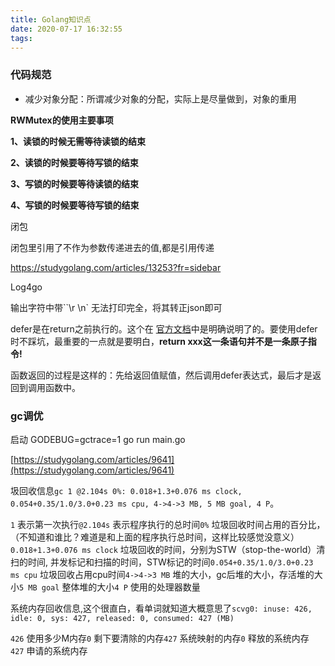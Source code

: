 ```yaml
---
title: Golang知识点
date: 2020-07-17 16:32:55
tags:
---
```

### 代码规范

- 减少对象分配：所谓减少对象的分配，实际上是尽量做到，对象的重用

**RWMutex的使用主要事项**

**1、读锁的时候无需等待读锁的结束**

**2、读锁的时候要等待写锁的结束**

**3、写锁的时候要等待读锁的结束**

**4、写锁的时候要等待写锁的结束**

闭包

闭包里引用了不作为参数传递进去的值,都是引用传递

https://studygolang.com/articles/13253?fr=sidebar

Log4go

输出字符中带``\r \n` 无法打印完全，将其转正json即可

defer是在return之前执行的。这个在 [官方文档](http://golang.org/ref/spec#defer_statements)中是明确说明了的。要使用defer时不踩坑，最重要的一点就是要明白，**return xxx这一条语句并不是一条原子指令!**

函数返回的过程是这样的：先给返回值赋值，然后调用defer表达式，最后才是返回到调用函数中。

### gc调优

启动 GODEBUG=gctrace=1 go run main.go

[https://studygolang.com/articles/9641](https://studygolang.com/articles/9641)

圾回收信息`gc 1 @2.104s 0%: 0.018+1.3+0.076 ms clock, 0.054+0.35/1.0/3.0+0.23 ms cpu, 4->4->3 MB, 5 MB goal, 4 P`。

`1` 表示第一次执行`@2.104s` 表示程序执行的总时间`0%` 垃圾回收时间占用的百分比，（不知道和谁比？难道是和上面的程序执行总时间，这样比较感觉没意义）`0.018+1.3+0.076 ms clock` 垃圾回收的时间，分别为STW（stop-the-world）清扫的时间, 并发标记和扫描的时间，STW标记的时间`0.054+0.35/1.0/3.0+0.23 ms cpu` 垃圾回收占用cpu时间`4->4->3 MB` 堆的大小，gc后堆的大小，存活堆的大小`5 MB goal` 整体堆的大小`4 P` 使用的处理器数量

系统内存回收信息,这个很直白，看单词就知道大概意思了`scvg0: inuse: 426, idle: 0, sys: 427, released: 0, consumed: 427 (MB)`

`426` 使用多少M内存`0` 剩下要清除的内存`427` 系统映射的内存`0` 释放的系统内存`427` 申请的系统内存
